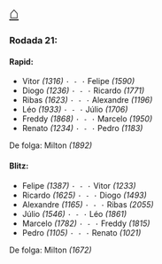 # [⌂](https://grupo-de-xadrez.github.io/)
### Rodada 21:

#### Rapid:

* Vitor *(1316)* `· - ·` Felipe *(1590)*  
* Diogo *(1236)* `· - ·` Ricardo *(1771)*  
* Ribas *(1623)* `· - ·` Alexandre *(1196)*  
* Léo *(1933)* `· - ·` Júlio *(1706)*  
* Freddy *(1868)* `· - ·` Marcelo *(1950)*  
* Renato *(1234)* `· - ·` Pedro *(1183)*  

De folga: Milton *(1892)*

#### Blitz:

* Felipe *(1387)* `· - ·` Vitor *(1233)*  
* Ricardo *(1625)* `· - ·` Diogo *(1493)*  
* Alexandre *(1165)* `· - ·` Ribas *(2055)*  
* Júlio *(1546)* `· - ·` Léo *(1861)*  
* Marcelo *(1782)* `· - ·` Freddy *(1815)*  
* Pedro *(1105)* `· - ·` Renato *(1021)*  

De folga: Milton *(1672)*


